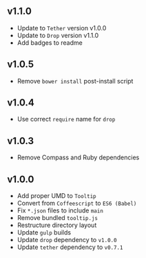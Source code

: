 ## v1.1.0
- Update to `Tether` version v1.0.0
- Update to `Drop` version v1.1.0
- Add badges to readme

## v1.0.5
- Remove `bower install` post-install script

## v1.0.4
- Use correct `require` name for `drop`

## v1.0.3
- Remove Compass and Ruby dependencies

## v1.0.0
- Add proper UMD to `Tooltip`
- Convert from `Coffeescript` to `ES6 (Babel)`
- Fix `*.json` files to include `main`
- Remove bundled `tooltip.js`
- Restructure directory layout
- Update `gulp` builds
- Update `drop` dependency to `v1.0.0`
- Update `tether` dependency to `v0.7.1`
